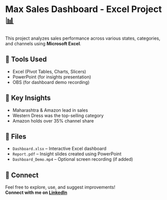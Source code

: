 # Max Sales Dashboard - Excel Project 📊

This project analyzes sales performance across various states, categories, and channels using **Microsoft Excel**.

## 🔧 Tools Used
- Excel (Pivot Tables, Charts, Slicers)
- PowerPoint (for insights presentation)
- OBS (for dashboard demo recording)

## 📌 Key Insights
- Maharashtra & Amazon lead in sales
- Western Dress was the top-selling category
- Amazon holds over 35% channel share

## 📁 Files
- `Dashboard.xlsx` – Interactive Excel dashboard
- `Report.pdf` – Insight slides created using PowerPoint
- `Dashboard_Demo.mp4` – Optional screen recording (if added)

## 🔗 Connect
Feel free to explore, use, and suggest improvements!  
**Connect with me on [LinkedIn](www.linkedin.com/in/anandji147)**

